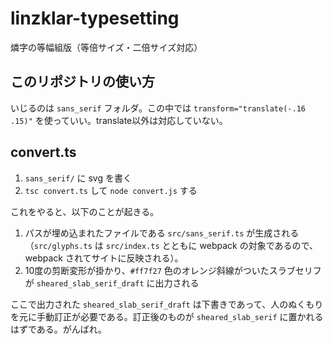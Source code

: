 # linzklar-typesetting
燐字の等幅組版（等倍サイズ・二倍サイズ対応）

## このリポジトリの使い方
いじるのは `sans_serif` フォルダ。この中では `transform="translate(-.16 .15)"` を使っていい。translate以外は対応していない。

## convert.ts
1. `sans_serif/` に svg を書く
2. `tsc convert.ts` して `node convert.js` する

これをやると、以下のことが起きる。

1. パスが埋め込まれたファイルである `src/sans_serif.ts` が生成される（`src/glyphs.ts` は `src/index.ts` とともに webpack の対象であるので、 webpack されてサイトに反映される）。 
2. 10度の剪断変形が掛かり、`#ff7f27` 色のオレンジ斜線がついたスラブセリフが `sheared_slab_serif_draft` に出力される

ここで出力された `sheared_slab_serif_draft` は下書きであって、人のぬくもりを元に手動訂正が必要である。訂正後のものが `sheared_slab_serif` に置かれるはずである。がんばれ。
